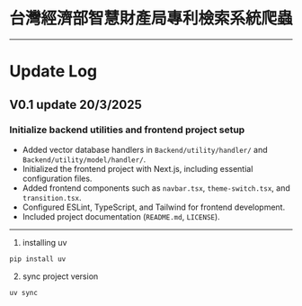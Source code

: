 # 台灣經濟部智慧財產局專利檢索系統爬蟲

--- 
# Update Log

## V0.1 update 20/3/2025
### Initialize backend utilities and frontend project setup  

- Added vector database handlers in `Backend/utility/handler/` and `Backend/utility/model/handler/`.  
- Initialized the frontend project with Next.js, including essential configuration files.  
- Added frontend components such as `navbar.tsx`, `theme-switch.tsx`, and `transition.tsx`.  
- Configured ESLint, TypeScript, and Tailwind for frontend development.  
- Included project documentation (`README.md`, `LICENSE`).  

---

1. installing uv
```python 
pip install uv
```
2. sync project version
```python 
uv sync
```